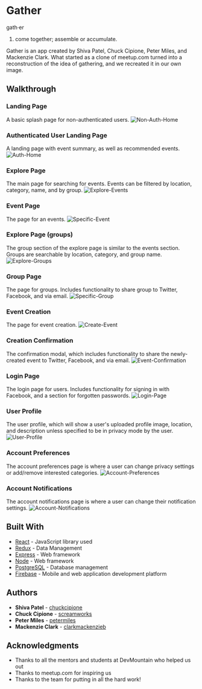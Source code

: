 # Gather

gath·er
1. come together; assemble or accumulate.

Gather is an app created by Shiva Patel, Chuck Cipione, Peter Miles, and Mackenzie Clark. What started as a clone of meetup.com turned into a reconstruction of the idea of gathering, and we recreated it in our own image. 

## Walkthrough
### Landing Page
A basic splash page for non-authenticated users.
![Non-Auth-Home](http://raw.github.com/MeetupClone/Gather/screenshot-branch-dont-ask-me-about-it/public/screenshots/gather-non-auth-home.PNG)
### Authenticated User Landing Page
A landing page with event summary, as well as recommended events.
![Auth-Home](http://raw.github.com/MeetupClone/Gather/screenshot-branch-dont-ask-me-about-it/public/screenshots/gather-auth-home.PNG)
### Explore Page
The main page for searching for events. Events can be filtered by location, category, name, and by group.
![Explore-Events](http://raw.github.com/MeetupClone/Gather/screenshot-branch-dont-ask-me-about-it/public/screenshots/gather-explore-page.PNG)
### Event Page
The page for an events.
![Specific-Event](http://raw.github.com/MeetupClone/Gather/screenshot-branch-dont-ask-me-about-it/public/screenshots/gather-event-page.PNG)
### Explore Page (groups)
The group section of the explore page is similar to the events section. Groups are searchable by location, category, and group name.
![Explore-Groups](http://raw.github.com/MeetupClone/Gather/screenshot-branch-dont-ask-me-about-it/public/screenshots/gather-explore-groups.PNG)
### Group Page
The page for groups. Includes functionality to share group to Twitter, Facebook, and via email.
![Specific-Group](http://raw.github.com/MeetupClone/Gather/screenshot-branch-dont-ask-me-about-it/public/screenshots/gather-group-page.PNG)
### Event Creation
The page for event creation.
![Create-Event](http://raw.github.com/MeetupClone/Gather/screenshot-branch-dont-ask-me-about-it/public/screenshots/gather-create-event.PNG)
### Creation Confirmation
The confirmation modal, which includes functionality to share the newly-created event to Twitter, Facebook, and via email. 
![Event-Confirmation](http://raw.github.com/MeetupClone/Gather/screenshot-branch-dont-ask-me-about-it/public/screenshots/gather-event-confirmation.PNG)
### Login Page
The login page for users. Includes functionality for signing in with Facebook, and a section for forgotten passwords.
![Login-Page](http://raw.github.com/MeetupClone/Gather/screenshot-branch-dont-ask-me-about-it/public/screenshots/gather-login-page.PNG)
### User Profile
The user profile, which will show a user's uploaded profile image, location, and description unless specified to be in privacy mode by the user. 
![User-Profile](http://raw.github.com/MeetupClone/Gather/screenshot-branch-dont-ask-me-about-it/public/screenshots/gather-profile.PNG)
### Account Preferences
The account preferences page is where a user can change privacy settings or add/remove interested categories. 
![Account-Preferences](http://raw.github.com/MeetupClone/Gather/screenshot-branch-dont-ask-me-about-it/public/screenshots/gather-account-preferences.PNG)
### Account Notifications
The account notifications page is where a user can change their notification settings. 
![Account-Notifications](http://raw.github.com/MeetupClone/Gather/screenshot-branch-dont-ask-me-about-it/public/screenshots/gather-account-notifications.PNG)

## Built With

* [React](https://reactjs.org/) - JavaScript library used
* [Redux](https://redux.js.org/) - Data Management
* [Express](https://expressjs.com) - Web framework
* [Node](https://nodejs.org/) - Web framework
* [PostgreSQL](https://www.postgresql.org/) - Database management
* [Firebase](https://firebase.google.com/) - Mobile and web application development platform 



## Authors

* **Shiva Patel** - [chuckcipione](https://github.com/chuckcipione)
* **Chuck Cipione** - [screamworks](https://github.com/screamworks)
* **Peter Miles** - [petermiles](https://github.com/petermiles)
* **Mackenzie Clark** - [clarkmackenzieb](https://github.com/clarkmackenzieb)



## Acknowledgments

* Thanks to all the mentors and students at DevMountain who helped us out
* Thanks to meetup.com for inspiring us
* Thanks to the team for putting in all the hard work!

